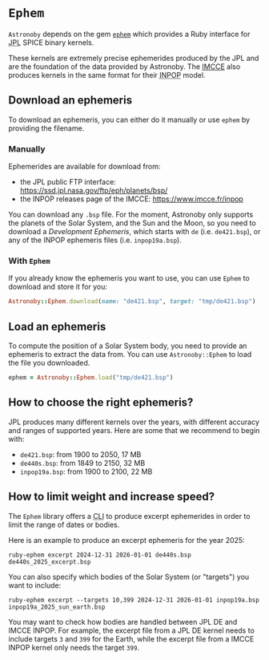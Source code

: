 # `Ephem`

`Astronoby` depends on the gem [`ephem`] which provides a Ruby interface for
<abbr title="Jet Propulsion Laboratory">JPL</abbr> SPICE binary kernels.

These kernels are extremely precise ephemerides produced by the JPL and are the
foundation of the data provided by Astronoby. The [IMCCE] also produces
kernels in the same format for their
<abbr title="Intégrateur numérique planétaire de l'Observatoire de Paris">INPOP</abbr>
model.

## Download an ephemeris

To download an ephemeris, you can either do it manually or use `ephem` by
providing the filename.

### Manually

Ephemerides are available for download from:
* the JPL public FTP interface: https://ssd.jpl.nasa.gov/ftp/eph/planets/bsp/
* the INPOP releases page of the IMCCE: https://www.imcce.fr/inpop

You can download any `.bsp` file. For the moment, Astronoby only supports the
planets of the Solar System, and the Sun and the Moon, so you need to
download a _Development Ephemeris_, which starts with `de` (i.e. `de421.bsp`),
or any of the INPOP ephemeris files (i.e. `inpop19a.bsp`).

### With `Ephem`

If you already know the ephemeris you want to use, you can use `Ephem` to
download and store it for you:

```rb
Astronoby::Ephem.download(name: "de421.bsp", target: "tmp/de421.bsp")
```

## Load an ephemeris

To compute the position of a Solar System body, you need to provide an ephemeris
to extract the data from. You can use `Astronoby::Ephem` to load the file you
downloaded.

```rb
ephem = Astronoby::Ephem.load("tmp/de421.bsp")
```

## How to choose the right ephemeris?

JPL produces many different kernels over the years, with different accuracy and
ranges of supported years. Here are some that we recommend to begin with:
- `de421.bsp`: from 1900 to 2050, 17 MB
- `de440s.bsp`: from 1849 to 2150, 32 MB
- `inpop19a.bsp`: from 1900 to 2100, 22 MB

## How to limit weight and increase speed?

The `Ephem` library offers a <abbr title="Command-Line Interface">CLI</abbr> to
produce excerpt ephemerides in order to limit the range of dates or bodies.

Here is an example to produce an excerpt ephemeris for the year 2025:

```
ruby-ephem excerpt 2024-12-31 2026-01-01 de440s.bsp de440s_2025_excerpt.bsp
```

You can also specify which bodies of the Solar System (or "targets") you want to
include:

```
ruby-ephem excerpt --targets 10,399 2024-12-31 2026-01-01 inpop19a.bsp inpop19a_2025_sun_earth.bsp
```

You may want to check how bodies are handled between JPL DE and IMCCE INPOP. For
example, the excerpt file from a JPL DE kernel needs to include targets `3` and
`399` for the Earth, while the excerpt file from a IMCCE INPOP kernel only needs
the target `399`.

[`ephem`]: https://github.com/rhannequin/ruby-ephem
[IMCCE]: https://www.imcce.fr
